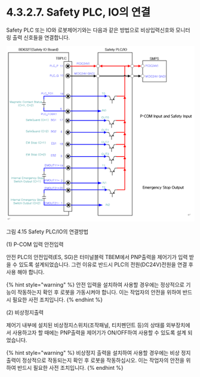 ﻿# 4.3.2.7. Safety PLC, IO의 연결

Safety PLC 또는 IO와 로봇제어기와는 다음과 같은 방법으로 비상입력신호와 모니터링 출력 신호들을 연결합니다.

![](../../../_assets/그림_4.38_Safety_PLC,IO의_연결방법.png  )

그림 4.15 Safety PLC/IO의 연결방법

\(1\) P-COM 입력 안전입력

안전 PLC의 안전입력(ES, SG)은 터미널블럭 TBEM에서 PNP출력을 제어기가 입력 받을 수 있도록 설계되었습니다. 그런 이유로 반드시 PLC의 전원(DC24V)전원을 연결 후 사용 해야 합니다.

{% hint style="warning" %}
안전 입력을 설치하여 사용할 경우에는 정상적으로 기능이 작동하는지 확인 후 로봇을 가동시켜야 합니다. 이는 작업자의 안전을 위하여 반드시 필요한 사전 조치입니다.
{% endhint %}

\(2\) 비상정지출력

제어기 내부에 설치된 비상정지스위치(조작패널, 티치펜던트 등)의 상태를 외부장치에서 사용하고자 할 때에는 PNP출력을 제어기가 ON/OFF하여 사용할 수 있도록 설계 되었습니다.

{% hint style="warning" %}
비상정지 출력을 설치하여 사용할 경우에는 비상 정지 출력이 정상적으로 작동되는지 확인 후 로봇을 작동하십시오. 이는 작업자의 안전을 위하여 반드시 필요한 사전 조치입니다.
{% endhint %}
